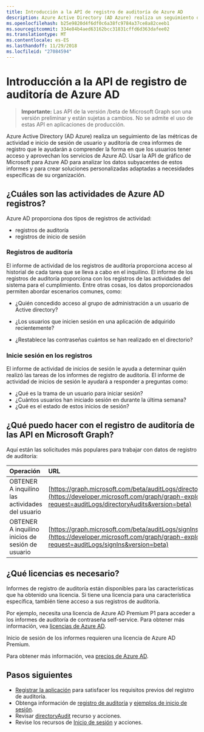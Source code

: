 ```yaml
---
title: Introducción a la API de registro de auditoría de Azure AD
description: Azure Active Directory (AD Azure) realiza un seguimiento de las métricas de actividad e inicio de sesión de usuario y auditoría de crea informes de registro que le ayudarán a comprender la forma en que los usuarios tener acceso y aprovechan los servicios de Azure AD. Usar la API de gráfico de Microsoft para Azure AD para analizar los datos subyacentes de estos informes y para crear soluciones personalizadas adaptadas a necesidades específicas de su organización.
ms.openlocfilehash: b25e9820d4f6df0c6a38fc9784a37ce8a82ceeb1
ms.sourcegitcommit: 334e84b4aed63162bcc31831cffd6d363dafee02
ms.translationtype: MT
ms.contentlocale: es-ES
ms.lasthandoff: 11/29/2018
ms.locfileid: "27084594"
---
```

# <a name="azure-ad-audit-log-api-overview"></a>Introducción a la API de registro de auditoría de Azure AD

> **Importante:** Las API de la versión /beta de Microsoft Graph son una versión preliminar y están sujetas a cambios. No se admite el uso de estas API en aplicaciones de producción.

Azure Active Directory (AD Azure) realiza un seguimiento de las métricas de actividad e inicio de sesión de usuario y auditoría de crea informes de registro que le ayudarán a comprender la forma en que los usuarios tener acceso y aprovechan los servicios de Azure AD. Usar la API de gráfico de Microsoft para Azure AD para analizar los datos subyacentes de estos informes y para crear soluciones personalizadas adaptadas a necesidades específicas de su organización.

## <a name="what-are-azure-ad-activity-logs"></a>¿Cuáles son las actividades de Azure AD registros?

Azure AD proporciona dos tipos de registros de actividad:

- registros de auditoría 
- registros de inicio de sesión

### <a name="audit-logs"></a>Registros de auditoría

El informe de actividad de los registros de auditoría proporciona acceso al historial de cada tarea que se lleva a cabo en el inquilino. El informe de los registros de auditoría proporciona con los registros de las actividades del sistema para el cumplimiento. Entre otras cosas, los datos proporcionados permiten abordar escenarios comunes, como:

- ¿Quién concedido acceso al grupo de administración a un usuario de Active directory?

- ¿Los usuarios que inicien sesión en una aplicación de adquirido recientemente?

- ¿Restablece las contraseñas cuántos se han realizado en el directorio?

### <a name="sign-in-logs"></a>Inicie sesión en los registros

El informe de actividad de inicios de sesión le ayuda a determinar quién realizó las tareas de los informes de registro de auditoría. El informe de actividad de inicios de sesión le ayudará a responder a preguntas como:

- ¿Qué es la trama de un usuario para iniciar sesión?
- ¿Cuántos usuarios han iniciado sesión en durante la última semana?
- ¿Qué es el estado de estos inicios de sesión?

## <a name="what-can-i-do-with-audit-log-apis-in-microsoft-graph"></a>¿Qué puedo hacer con el registro de auditoría de las API en Microsoft Graph?

Aquí están las solicitudes más populares para trabajar con datos de registro de auditoría:

Operación | URL
:----------|:----
OBTENER A inquilino las actividades del usuario | [https://graph.microsoft.com/beta/auditLogs/directoryAudits](https://developer.microsoft.com/graph/graph-explorer?request=auditLogs/directoryAudits&version=beta)
OBTENER A inquilino inicios de sesión de usuario | [https://graph.microsoft.com/beta/auditLogs/signIns](https://developer.microsoft.com/graph/graph-explorer?request=auditLogs/signIns&version=beta)

## <a name="what-licenses-do-i-need"></a>¿Qué licencias es necesario?

Informes de registro de auditoría están disponibles para las características que ha obtenido una licencia.  Si tiene una licencia para una característica específica, también tiene acceso a sus registros de auditoría.

Por ejemplo, necesita una licencia de Azure AD Premium P1 para acceder a los informes de auditoría de contraseña self-service.  Para obtener más información, vea [licencias de Azure AD](https://azure.microsoft.com/pricing/details/active-directory/).

Inicio de sesión de los informes requieren una licencia de Azure AD Premium.

Para obtener más información, vea [precios de Azure AD](https://azure.microsoft.com/pricing/details/active-directory/).

## <a name="next-steps"></a>Pasos siguientes

- [Registrar la aplicación](https://docs.microsoft.com/azure/active-directory/active-directory-reporting-api-prerequisites-azure-portal) para satisfacer los requisitos previos del registro de auditoría. 
- Obtenga información de [registro de auditoría](https://docs.microsoft.com/azure/active-directory/active-directory-reporting-api-audit-samples) y [ejemplos de inicio de sesión](https://docs.microsoft.com/azure/active-directory/active-directory-reporting-api-sign-in-activity-samples).  
- Revisar [directoryAudit](directoryaudit.md) recurso y acciones.
- Revise los recursos de [Inicio de sesión](signin.md) y acciones. 